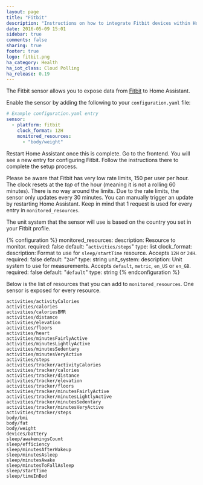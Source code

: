 ```yaml
---
layout: page
title: "Fitbit"
description: "Instructions on how to integrate Fitbit devices within Home Assistant."
date: 2016-05-09 15:01
sidebar: true
comments: false
sharing: true
footer: true
logo: fitbit.png
ha_category: Health
ha_iot_class: Cloud Polling
ha_release: 0.19
---
```


The Fitbit sensor allows you to expose data from [Fitbit](http://fitbit.com) to Home Assistant.

Enable the sensor by adding the following to your `configuration.yaml` file:

```yaml
# Example configuration.yaml entry
sensor:
  - platform: fitbit
    clock_format: 12H
    monitored_resources:
      - "body/weight"
```

Restart Home Assistant once this is complete. Go to the frontend. You will see a new entry for configuring Fitbit. Follow the instructions there to complete the setup process.

Please be aware that Fitbit has very low rate limits, 150 per user per hour. The clock resets at the _top_ of the hour (meaning it is not a rolling 60 minutes). There is no way around the limits. Due to the rate limits, the sensor only updates every 30 minutes. You can manually trigger an update by restarting Home Assistant. Keep in mind that 1 request is used for every entry in `monitored_resources`.

The unit system that the sensor will use is based on the country you set in your Fitbit profile.

{% configuration %}
monitored_resources:
  description: Resource to monitor.
  required: false
  default: "`activities/steps`"
  type: list
clock_format:
  description: Format to use for `sleep/startTime` resource. Accepts `12H` or `24H`.
  required: false
  default: "`24H`"
  type: string
unit_system:
  description: Unit system to use for measurements. Accepts `default`, `metric`, `en_US` or `en_GB`.
  required: false
  default: "`default`"
  type: string
{% endconfiguration %}

Below is the list of resources that you can add to `monitored_resources`. One sensor is exposed for every resource.

```text
activities/activityCalories
activities/calories
activities/caloriesBMR
activities/distance
activities/elevation
activities/floors
activities/heart
activities/minutesFairlyActive
activities/minutesLightlyActive
activities/minutesSedentary
activities/minutesVeryActive
activities/steps
activities/tracker/activityCalories
activities/tracker/calories
activities/tracker/distance
activities/tracker/elevation
activities/tracker/floors
activities/tracker/minutesFairlyActive
activities/tracker/minutesLightlyActive
activities/tracker/minutesSedentary
activities/tracker/minutesVeryActive
activities/tracker/steps
body/bmi
body/fat
body/weight
devices/battery
sleep/awakeningsCount
sleep/efficiency
sleep/minutesAfterWakeup
sleep/minutesAsleep
sleep/minutesAwake
sleep/minutesToFallAsleep
sleep/startTime
sleep/timeInBed
```
